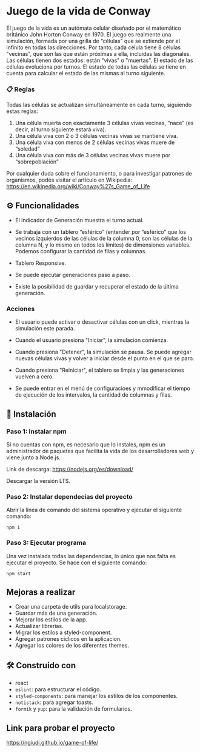# Juego de la vida de Conway 

El juego de la vida es un autómata celular diseñado por el matemático británico John Horton 
Conway en 1970. El juego es realmente una simulación, formada por una grilla de “células” que
se extiende por el infinito en todas las direcciones. Por tanto, cada célula tiene 8 células
"vecinas", que son las que están próximas a ella, incluidas las diagonales. Las células tienen
dos estados: están "vivas" o "muertas". El estado de las células evoluciona por turnos. El
estado de todas las células se tiene en cuenta para calcular el estado de las mismas al turno
siguiente.

### 📋 Reglas
Todas las células se actualizan simultáneamente en cada turno, siguiendo estas reglas:
1. Una célula muerta con exactamente 3 células vivas vecinas, “nace” (es decir, al turno siguiente 
estará viva).
2. Una célula viva con 2 o 3 células vecinas vivas se mantiene viva.
3. Una célula viva con menos de 2 células vecinas vivas muere de “soledad”
4. Una célula viva con más de 3 células vecinas vivas muere por “sobrepoblación”

Por cualquier duda sobre el funcionamiento, o para investigar patrones de organismos, podés
visitar el artículo en Wikipedia: https://en.wikipedia.org/wiki/Conway%27s_Game_of_Life

## ⚙️ Funcionalidades

*  El indicador de Generación muestra el turno actual.

* Se trabaja con un tablero “esférico” (entender por “esférico” que los vecinos izquierdos de las 
células de la columna 0, son las células de la columna N, y lo mismo en todos los límites) de 
dimensiones variables. Podemos configurar la cantidad de filas y columnas.

* Tablero Responsive.

* Se puede ejecutar generaciones paso a paso.

* Existe la posibilidad de guardar y recuperar el estado de la última generación.

### Acciones

* El usuario puede activar o desactivar células con un click, mientras la simulación este parada.

* Cuando el usuario presiona "Iniciar", la simulación comienza. 

* Cuando presiona "Detener", la simulación se pausa. Se puede agregar nuevas células vivas y volver 
a iniciar desde el punto en el que se paro. 

* Cuando presiona "Reiniciar", el tablero se limpia y las generaciones vuelven a cero. 

* Se puede entrar en el menú de configuracioes y mmodificar el tiempo de ejecución de los intervalos, 
la cantidad de columnas y filas.

## 🚀 Instalación 

### Paso 1: Instalar npm
Si no cuentas con npm, es necesario que lo instales, npm es un administrador de paquetes que facilita 
la vida de los desarrolladores web y viene junto a Node.js.

Link de descarga: https://nodejs.org/es/download/

Descargar la versión LTS.

### Paso 2: Instalar dependecias del proyecto
Abrir la linea de comando del sistema operativo y ejecutar el siguiente comando:

```
npm i
```

### Paso 3: Ejecutar programa
Una vez instalada todas las dependencias, lo único que nos falta es ejecutar el proyecto. Se hace con el
siguiente comando:

```
npm start
```

## Mejoras a realizar
- Crear una carpeta de utils para localstorage.
- Guardar más de una generación.
- Mejorar los estilos de la app.
- Actualizar librerias.
- Migrar los estilos a styled-component.
- Agregar patrones ciclicos en la aplicacion.
- Agregar los colores de los diferentes themes.

## 🛠️ Construido con 
* react
* `eslint`: para estructurar el código.
* `styled-components`: para manejar los estilos de los componentes.
* `notistack`: para agregar toasts.
* `formik` y `yup`: para la validación de formularios.

## Link para probar el proyecto

https://ngiudi.github.io/game-of-life/
